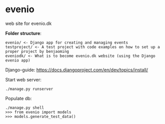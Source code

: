 evenio
======

web site for evenio.dk

**Folder structure**:
```
evenio/ <- Django app for creating and managing events
testproject/ <- A test project with code examples on how to set up a proper project by benjaoming
eveniodk/ <- What is to become evenio.dk website (using the Django evenio app)
```
Django-guide: https://docs.djangoproject.com/en/dev/topics/install/

Start web server:
```shell
./manage.py runserver
```

Populate db:
```shell
./manage.py shell
>>> from evenio import models
>>> models.generate_test_data()
```